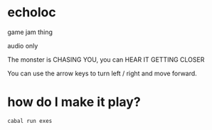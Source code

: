 # echoloc

game jam thing

audio only

The monster is CHASING YOU, you can HEAR IT GETTING CLOSER

You can use the arrow keys to turn left / right and move forward.

# how do I make it play?

`cabal run exes`
